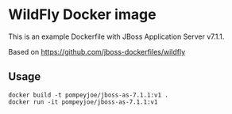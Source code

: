 # WildFly Docker image

This is an example Dockerfile with JBoss Application Server v7.1.1.

Based on https://github.com/jboss-dockerfiles/wildfly

## Usage

    docker build -t pompeyjoe/jboss-as-7.1.1:v1 .
    docker run -it pompeyjoe/jboss-as-7.1.1:v1
